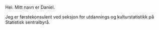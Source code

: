 Hei. Mitt navn er Daniel.

Jeg er førstekonsulent ved seksjon for utdannings og kulturstatistikk på Statistisk sentralbyrå.
